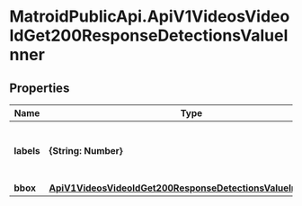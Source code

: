 # MatroidPublicApi.ApiV1VideosVideoIdGet200ResponseDetectionsValueInner

## Properties

Name | Type | Description | Notes
------------ | ------------- | ------------- | -------------
**labels** | **{String: Number}** | Mapping of label indexes to confidence scores | [optional] 
**bbox** | [**ApiV1VideosVideoIdGet200ResponseDetectionsValueInnerBbox**](ApiV1VideosVideoIdGet200ResponseDetectionsValueInnerBbox.md) |  | [optional] 


